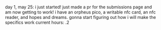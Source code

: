 day 1, may 25: i just started! just made a pr for the submissions page and am now getting to work! i have an orpheus pico, a writable nfc card, an nfc reader, and hopes and dreams. gonna start figuring out how i will make the specifics work
current hours: .2
